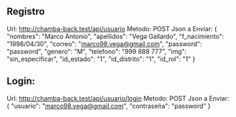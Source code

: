 ## Registro
Url: http://chamba-back.test/api/usuario
Metodo: POST
Json a Enviar:
{
	"nombres": "Marco Antonio",
	"apellidos": "Vega Gallardo",
	"f_nacimiento": "1998/04/30",
	"correo": "marco98.vega@gmail.com",
	"password": "password",
	"genero": "M",
	"telefono": "999 888 777",
	"img": "sin_especificar",
	"id_estado": "1",
	"id_distrito": "1",
	"id_rol": "1"
}


## Login: 
Url: http://chamba-back.test/api/usuario/login
Metodo: POST
Json a Enviar:
{
	"usuario": "marco98.vega@gmail.com",
	"contraseña": "password"
} 


